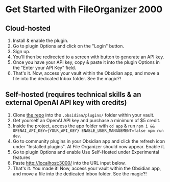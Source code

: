 # Get Started with FileOrganizer 2000

## Cloud-hosted
  
1. Install & enable the plugin.
2. Go to plugin Options and click on the "Login" button.
3. Sign up.
4. You'll then be redirected to a screen with button to generate an API key.
5. Once you have your API key, copy & paste it into the plugin Options in the "Enter your API Key" field.
6. That's it. Now, access your vault within the Obsidian app, and  move a file into the dedicated Inbox folder. See the magic?!

## Self-hosted (requires technical skills & an external OpenAI API key with credits)

1. Clone [the repo](https://github.com/different-ai/file-organizer-2000) into the `.obsidian/plugins/` folder within your vault.
2. Get yourself an OpenAI API key and purchase a minimum of $5 credit.
3. Inside the project, access the app folder with `cd app` & run  `npm i && OPENAI_API_KEY={YOUR_API_KEY} ENABLE_USER_MANAGEMENT=false npm run dev`.
4. Go to community plugins in your Obsidian app and click the refresh icon under "Installed plugins". AI File Organizer should now appear. Enable it. 
5. Go to plugin Options and enable Use Self-Hosted under Experimental features
6. Paste <http://localhost:3000/> into the URL input below.
7. That's it. You made it! Now, access your vault within the Obsidian app, and  move a file into the dedicated Inbox folder. See the magic?!
